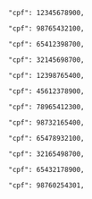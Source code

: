     "cpf": 12345678900,
   
    "cpf": 98765432100,
   
    "cpf": 65412398700,
    
    "cpf": 32145698700,
    
    "cpf": 12398765400,
  
    "cpf": 45612378900,
    
    "cpf": 78965412300,
    
    "cpf": 98732165400,
    
    "cpf": 65478932100,
    
    "cpf": 32165498700,
    
    "cpf": 65432178900,
    
    "cpf": 98760254301,
